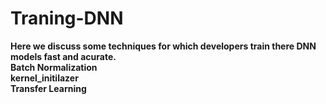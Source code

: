 # Traning-DNN
**Here we discuss some techniques for which developers train there DNN models fast and acurate.**
<br>**Batch Normalization**<br>**kernel_initilazer**<br>**Transfer Learning**

